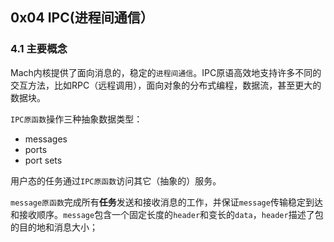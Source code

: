 ## 0x04 IPC(进程间通信）

### 4.1 主要概念

Mach内核提供了面向消息的，稳定的`进程间通信`。IPC原语高效地支持许多不同的交互方法，比如RPC（远程调用），面向对象的分布式编程，数据流，甚至更大的数据块。

`IPC原函数`操作三种抽象数据类型：

- messages
- ports
- port sets

用户态的任务通过`IPC原函数`访问其它（抽象的）服务。

`message原函数`完成所有**任务**发送和接收消息的工作，并保证`message`传输稳定到达和接收顺序。`message`包含一个固定长度的`header`和变长的`data`，`header`描述了包的目的地和消息大小；